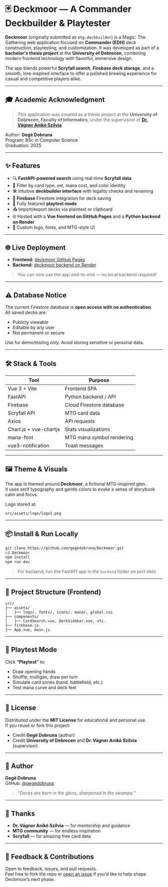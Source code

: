 
# 🃏 Deckmoor — A Commander Deckbuilder & Playtester

**Deckmoor** (originally submitted as `mtg-deckbuilder`) is a Magic: The Gathering web application focused on **Commander (EDH)** deck construction, playtesting, and customization. It was developed as part of a **bachelor's thesis project** at the **University of Debrecen**, combining modern frontend technology with flavorful, immersive design.

The app blends powerful **Scryfall search**, **Firebase deck storage**, and a smooth, lore-inspired interface to offer a polished brewing experience for casual and competitive players alike.

---

## 🎓 Academic Acknowledgment

> This application was created as a thesis project at the **University of Debrecen, Faculty of Informatics**, under the supervision of [**Dr. Vágner Anikó Szilvia**](https://inf.unideb.hu/dr-vagner-aniko-szilvia).

Author: **Gegë Dobruna**  
Program: BSc in Computer Science  
Graduation: 2025

---

## ✨ Features

- 🔍 **FastAPI-powered search** using real-time **Scryfall data**
- 🎴 Filter by card type, set, mana cost, and color identity
- 🛠️ Intuitive **deckbuilder interface** with legality checks and renaming
- 💾 **Firebase** Firestore integration for deck saving
- 🧪 Fully featured **playtest mode**
- 📤 Import/export decks via plaintext or clipboard
- 🌐 Hosted with a **Vue frontend on GitHub Pages** and a **Python backend on Render**
- 🎨 Custom logo, fonts, and MTG-style UI

---

## 🌐 Live Deployment

- **Frontend:** [deckmoor GitHub Pages](https://gegedobruna.github.io/Deckmoor)
- **Backend:** [deckmoor backend on Render](https://deckmoor.onrender.com)

> You can now use the app end-to-end — no local backend required!

---

## ⚠️ Database Notice

The current Firestore database is **open access with no authentication**.  
All saved decks are:

- Publicly viewable
- Editable by any user
- Not permanent or secure

Use for demo/testing only. Avoid storing sensitive or personal data.

---

## 🛠️ Stack & Tools

| Tool | Purpose |
|------|---------|
| Vue 3 + Vite | Frontend SPA |
| FastAPI | Python backend / API |
| Firebase | Cloud Firestore database |
| Scryfall API | MTG card data |
| Axios | API requests |
| Chart.js + vue-chartjs | Stats visualizations |
| mana-font | MTG mana symbol rendering |
| vue3-notification | Toast messages |

---

## 🖼️ Theme & Visuals

The app is themed around **Deckmoor**, a fictional MTG-inspired glen.  
It uses serif typography and gentle colors to evoke a sense of storybook calm and focus.

Logo stored at:
```
src/assets/logo/logo1.png
```

---

## 📦 Install & Run Locally

```bash
git clone https://github.com/gegedobruna/Deckmoor.git
cd Deckmoor
npm install
npm run dev
```

> For backend, run the FastAPI app in the `backend` folder on port `8000`.

---

## 📁 Project Structure (Frontend)

```
src/
├── assets/
│   ├── logo/, fonts/, icons/, mana/, global.css
├── components/
│   ├── CardSearch.vue, DeckSidebar.vue, etc.
├── firebase.js
├── App.vue, main.js
```

---

## 🧪 Playtest Mode

Click **“Playtest”** to:

- Draw opening hands
- Shuffle, mulligan, draw per turn
- Simulate card zones (hand, battlefield, etc.)
- Test mana curve and deck feel

---

## 📜 License

Distributed under the **MIT License** for educational and personal use.  
If you reuse or fork this project:

- Credit **Gegë Dobruna** (author)  
- Credit **University of Debrecen** and **Dr. Vágner Anikó Szilvia** (supervisor)

---

## 👤 Author

**Gegë Dobruna**  
GitHub: [@gegedobruna](https://github.com/gegedobruna)

> *“Decks are born in the glens, sharpened in the swamps.”*

---

## 🙌 Thanks

- **Dr. Vágner Anikó Szilvia** — for mentorship and guidance  
- **MTG community** — for endless inspiration  
- **Scryfall** — for amazing free card data

---

## 📮 Feedback & Contributions

Open to feedback, issues, and pull requests.  
Feel free to fork the repo or [open an issue](https://github.com/gegedobruna/Deckmoor/issues) if you'd like to help shape Deckmoor’s next phase.
